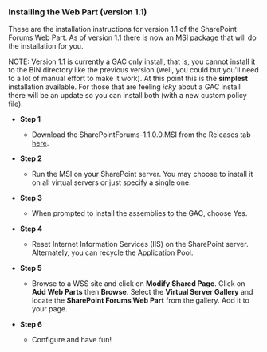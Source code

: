 ### Installing the Web Part (version 1.1)
These are the installation instructions for version 1.1 of the SharePoint Forums Web Part. As of version 1.1 there is now an MSI package that will do the installation for you.

NOTE: Version 1.1 is currently a GAC only install, that is, you cannot install it to the BIN directory like the previous version (well, you could but you'll need to a lot of manual effort to make it work). At this point this is the **simplest** installation available. For those that are feeling _icky_ about a GAC install there will be an update so you can install both (with a new custom policy file).

* **Step 1**
	* Download the SharePointForums-1.1.0.0.MSI from the Releases tab [here](http://www.codeplex.com/download?ProjectName=SPFORUMS&DownloadId=474).

* **Step 2**
	* Run the MSI on your SharePoint server. You may choose to install it on all virtual servers or just specify a single one.

* **Step 3**
	* When prompted to install the assemblies to the GAC, choose Yes.

* **Step 4**
	* Reset Internet Information Services (IIS) on the SharePoint server. Alternately, you can recycle the Application Pool.

* **Step 5**
	* Browse to a WSS site and click on **Modify Shared Page**. Click on **Add Web Parts** then **Browse**. Select the **Virtual Server Gallery** and locate the **SharePoint Forums Web Part** from the gallery. Add it to your page.

* **Step 6**
	* Configure and have fun!